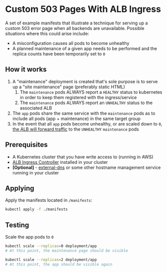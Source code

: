 # Custom 503 Pages With ALB Ingress

A set of example manifests that illustrate a technique for serving up
a custom 503 error page when all backends are unavailable. Possible situations
where this could arise include:

* A misconfiguration causes all pods to become unhealthy
* A planned maintenance of a given app needs to be performed and the replica counts have been temporarily set to `0`

## How it works

1. A "maintenance" deployment is created that's sole purpose is to serve up a "site maintenance" page (preferably static  HTML)
   1. The `maintenance` pods ALWAYS report a `HEALTHY` status to kubernetes in order to keep them registered with the ingress/service
   1. The `maintenance` pods ALWAYS report an `UNHEALTHY` status to the associated ALB
1. The `app` pods share the same service with the `maintenance` pods as to include all pods (app + maintenance) in the same target group
1. In the event that all `app` pods become unhealthy, or are scaled down to `0`, [the ALB will forward traffic](https://docs.aws.amazon.com/elasticloadbalancing/latest/application/target-group-health-checks.html) to the `UNHEALTHY` `maintenance` pods

## Prerequisites

* A Kubernetes cluster that you have write access to (running in AWS)
* [ALB Ingress Controller](https://github.com/kubernetes-sigs/aws-load-balancer-controller) installed in your cluster
* **[Optional]** - [external-dns](https://github.com/kubernetes-sigs/external-dns) or some other hostname management service running in your cluster

## Applying

Apply the manifests located in `/manifests`:
```bash
kubectl apply -f ./manifests
```

## Testing

Scale the app pods to `0`
```bash
kubectl scale --replicas=0 deployment/app
# At this point, the maintenance page should be visible

kubectl scale --replicas=2 deployment/app
# At this point, the app should be visible again
```
